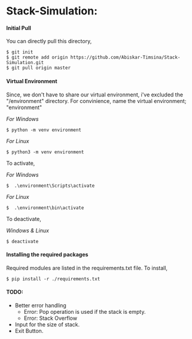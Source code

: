# Stack-Simulation:

#### Initial Pull
You can directly pull this directory,

```console
$ git init 
$ git remote add origin https://github.com/Abiskar-Timsina/Stack-Simulation.git
$ git pull origin master
```

#### Virtual Environment
Since, we don't have to share our virtual environment, i've excluded the "/environment" directory. For convinience, name the virtual environment; "environment"

_For Windows_ 
```console
$ python -m venv environment
```
_For Linux_ 
```console
$ python3 -m venv environment
```

To activate, 

_For Windows_
```console
$  .\environment\Scripts\activate
```
_For Linux_
```console
$  .\environment\bin\activate
```

To deactivate,

_Windows & Linux_
```console
$ deactivate
```

#### Installing the required packages
Required modules are listed in the requirements.txt file. To install,
```console
$ pip install -r ./requirements.txt
```

#### TODO:
- Better error handling
	- Error: Pop operation is used if the stack is empty.
	- Error: Stack Overflow
- Input for the size of stack.
- Exit Button.